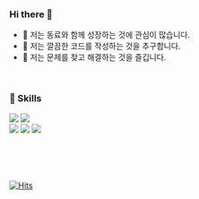 ### Hi there 👋

- 👯 저는 동료와 함께 성장하는 것에 관심이 많습니다.
- 🤔 저는 깔끔한 코드를 작성하는 것을 추구합니다.
- 🔧 저는 문제를 찾고 해결하는 것을 즐깁니다.
<br/>

### 🔨 Skills
<div>
  <img src="https://img.shields.io/badge/TypeScript-3178C6?style=flat&logo=TypeScript&logoColor=white"/>
  <img src="https://img.shields.io/badge/React-61DAFB?style=flat&logo=React&logoColor=white"/>
</div>
<div>
  <img src="https://img.shields.io/badge/HTML5-E34F26?style=flat&logo=HTML5&logoColor=white"/>
  <img src="https://img.shields.io/badge/CSS3-1572B6?style=flat&logo=CSS3&logoColor=white"/>
  <img src="https://img.shields.io/badge/JavaScript-F7DF1E?style=flat&logo=JavaScript&logoColor=white"/>
</div>
<br/><br/>

<!-- ![Anurag's GitHub stats](https://github-readme-stats.vercel.app/api?username=clapho&show_icons=true&theme=onedark) -->

<br/><br/>
[![Hits](https://hits.seeyoufarm.com/api/count/incr/badge.svg?url=https%3A%2F%2Fgithub.com%2Fclapho&count_bg=%2379C83D&title_bg=%23555555&icon=&icon_color=%23E7E7E7&title=hits&edge_flat=false)](https://hits.seeyoufarm.com)
